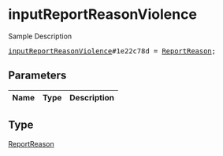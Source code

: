 # inputReportReasonViolence

Sample Description

<pre>
<a href="../constructor/inputReportReasonViolence.md">inputReportReasonViolence</a>#1e22c78d = <a href="../type/ReportReason.md">ReportReason</a>;
</pre>

## Parameters

| Name | Type | Description |
|------|:----:|-------------|

## Type

[ReportReason](../type/ReportReason.md)
